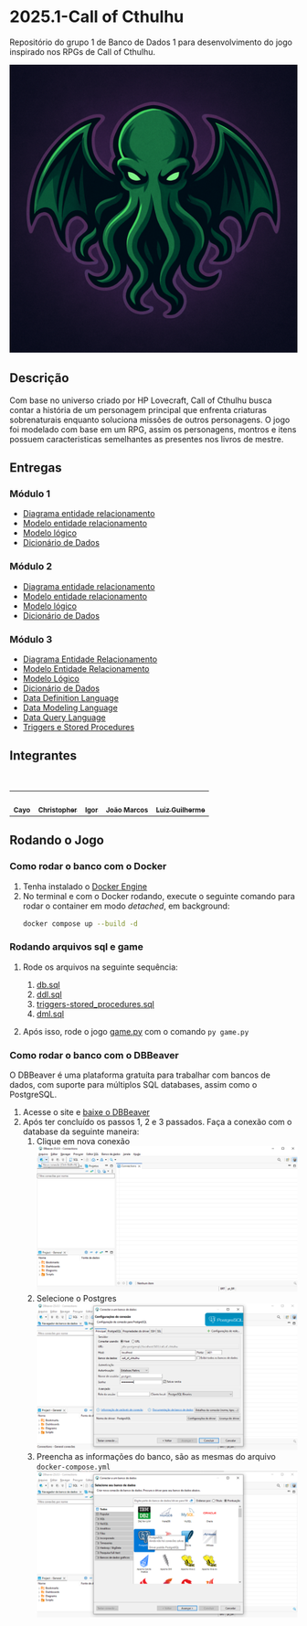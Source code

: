 # 2025.1-Call of Cthulhu

Repositório do grupo 1 de Banco de Dados 1 para desenvolvimento do jogo inspirado nos RPGs de Call of Cthulhu.

![](./docs/assets/logo.png)

## Descrição

Com base no universo criado por HP Lovecraft, Call of Cthulhu busca contar a história de um personagem principal que enfrenta criaturas sobrenaturais enquanto soluciona missões de outros personagens. O jogo foi modelado com base em um RPG, assim os personagens, montros e itens possuem caracteristicas semelhantes as presentes nos livros de mestre.

## Entregas
### Módulo 1

- [Diagrama entidade relacionamento](./docs/entregas/primeira/DER.md)
- [Modelo entidade relacionamento](./docs/entregas/primeira/MER.md)
- [Modelo lógico](./docs/entregas/primeira/ML.md)
- [Dicionário de Dados](./docs/entregas/primeira/DD.md)

### Módulo 2

- [Diagrama entidade relacionamento](./src/sql-segunda/DER.md)
- [Modelo entidade relacionamento](./src/sql-segunda/MER.md)
- [Modelo lógico](./src/sql-segunda/ML.md)
- [Dicionário de Dados](./src/sql-segunda/DD.md)

### Módulo 3

- [Diagrama Entidade Relacionamento](entregas/terceira/DER.md)
- [Modelo Entidade Relacionamento](entregas/terceira/MER.md)
- [Modelo Lógico](entregas/terceira/ML.md)
- [Dicionário de Dados](entregas/terceira/DD.md)
- [Data Definition Language](entregas/terceira/DDL.md)
- [Data Modeling Language](entregas/terceira/DML.md)
- [Data Query Language](entregas/terceira/DQL.md)
- [Triggers e Stored Procedures](entregas/terceira/TSP.md)

## Integrantes

<table> 
  <tr> 
    <td align="center"><a href="https://github.com/Cayoalencar"><img style="border-radius: 50%;" src="https://github.com/Cayoalencar.png" width="100px;" alt=""/><br /><sub><b>Cayo</b></sub></a></td> 
    <td align="center"><a href="https://github.com/wChrstphr"><img style="border-radius: 50%;" src="https://github.com/wChrstphr.png" width="100px;" alt=""/><br /><sub><b>Christopher</b></sub></a></td> 
    <td align="center"><a href="https://github.com/igorvdaniel"><img style="border-radius: 50%;" src="https://github.com/igorvdaniel.png" width="100px;" alt=""/><br /><sub><b>Igor</b></sub></a></td> 
    <td align="center"><a href="https://github.com/JJOAOMARCOSS"><img style="border-radius: 50%;" src="https://github.com/JJOAOMARCOSS.png" width="100px;" alt=""/><br /><sub><b>João Marcos</b></sub></a></td> 
    <td align="center"><a href="https://github.com/luizfaria1989"><img style="border-radius: 50%;" src="https://github.com/luizfaria1989.png" width="100px;" alt=""/><br /><sub><b>Luiz Guilherme</b></sub></a></td> 
  </tr> 
</table>

## Rodando o Jogo
###  Como rodar o banco com o Docker
1. Tenha instalado o [Docker Engine](https://docs.docker.com/engine/install/)
1. No terminal e com o Docker rodando, execute o seguinte comando para rodar o container em modo _detached_, em background:
    ````bash
    docker compose up --build -d
    ```` 
### Rodando arquivos sql e game
1. Rode os arquivos na seguinte sequência: 
    1. [db.sql](src/sql-terceira/db.sql)
    1. [ddl.sql](src/sql-terceira/ddl.sql)
    1. [triggers-stored_procedures.sql](src/sql-terceira/triggers-stored_procedures.sql)
    1. [dml.sql](src/sql-terceira/dml.sql)

1. Após isso, rode o jogo [game.py](src/game.py) com o comando ``py game.py``

### Como rodar o banco com o DBBeaver
O DBBeaver é uma plataforma gratuíta para trabalhar com bancos de dados, com suporte para múltiplos SQL databases, assim como o PostgreSQL.
1. Acesse o site e [baixe o DBBeaver](https://dbeaver.io/download/)
1. Após ter concluído os passos 1, 2 e 3 passados. Faça a conexão com o database da seguinte maneira:<br>
    1. Clique em nova conexão
    ![passo1](/docs/assets/dbeaver_tutorial-0.png)
    1. Selecione o Postgres
    ![passo2](/docs/assets/dbeaver_tutorial-1.png)
    1. Preencha as informações do banco, são as mesmas do arquivo ``docker-compose.yml``
    ![passo3](/docs/assets/dbeaver_tutorial-2.png)
